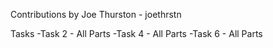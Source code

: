 ﻿Contributions by Joe Thurston - joethrstn

Tasks
-Task 2 - All Parts
-Task 4 - All Parts
-Task 6 - All Parts

